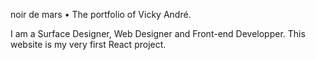 noir de mars • The portfolio of Vicky André.

I am a Surface Designer, Web Designer and Front-end Developper.
This website is my very first React project.
